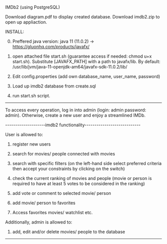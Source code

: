IMDb2 (using PostgreSQL) 

Download diagram.pdf to display created database.
Download imdb2.zip to open up appliaction. 

INSTALL:

0. Preffered java version: java 11 (11.0.2) -> https://gluonhq.com/products/javafx/ 

1. open attached file start.sh (guarantee access if needed: chmod u+x start.sh). Substitute [JAVAFX_PATH] with a path to javafx/lib. By default: 
/usr/lib/jvm/java-11-openjdk-am64/javafx-sdk-11.0.2/lib/

2. Edit config.properties (add own database_name, user_name, password)

3. Load up imdb2 database from create.sql

4. run start.sh script.

--------------------------------------------------------------------
To access every operation, log in into admin (login: admin password: admin). Otherwise, create a new user and enjoy a streamlined IMDb. 



--------------------imdb2 functionality----------------------------

User is allowed to:

1. register new users

2. search for movies/ people connected with movies

3. search with specific filters (on the left-hand side select preferred criteria then accept your constraints by clicking on the switch)

4. check the current ranking of movies and people (movie or person is required to have at least 5 votes to be considered in the ranking)

5. add vote or comment to selected movie/ person

6. add movie/ person to favorites

7. Access favorites movies/ watchlist etc.

Additionally, admin is allowed to:

1. add, edit and/or delete movies/ people to the database

--------------------------------------------------------------------


